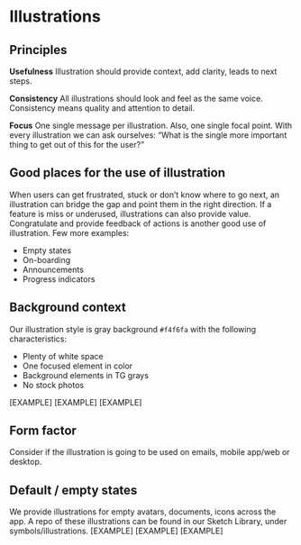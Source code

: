 # Illustrations
## Principles

**Usefulness**
Illustration should provide context, add clarity, leads to next steps.

**Consistency**
All illustrations should look and feel as the same voice. Consistency means quality and attention to detail.

**Focus**
One single message per illustration. Also, one single focal point. With every illustration we can ask ourselves: “What is the single more important thing to get out of this for the user?”

## Good places for the use of illustration

When users can get frustrated, stuck or don’t know where to go next, an illustration can bridge the gap and point them in the right direction. If a feature is miss or underused, illustrations can also provide value. Congratulate and provide feedback of actions is another good use of illustration. Few more examples:

- Empty states
- On-boarding
- Announcements
- Progress indicators
## Background context

Our illustration style is gray background `#f4f6fa` with the following characteristics:

- Plenty of white space
- One focused element in color
- Background elements in TG grays
- No stock photos

[EXAMPLE]
[EXAMPLE]
[EXAMPLE]

## Form factor

Consider if the illustration is going to be used on emails, mobile app/web or desktop.

## Default / empty states

We provide illustrations for empty avatars, documents, icons across the app. A repo of these illustrations can be found in our Sketch Library, under symbols/illustrations.
[EXAMPLE]
[EXAMPLE]
[EXAMPLE]
